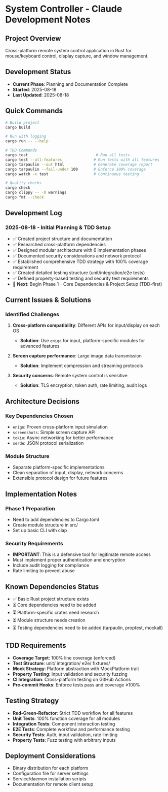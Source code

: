 # System Controller - Claude Development Notes

## Project Overview
Cross-platform remote system control application in Rust for mouse/keyboard control, display capture, and window management.

## Development Status
- **Current Phase**: Planning and Documentation Complete
- **Started**: 2025-08-18
- **Last Updated**: 2025-08-18

## Quick Commands
```bash
# Build project
cargo build

# Run with logging
cargo run -- --help

# TDD Commands
cargo test                              # Run all tests
cargo test --all-features              # Run tests with all features
cargo tarpaulin --out html             # Generate coverage report
cargo tarpaulin --fail-under 100       # Enforce 100% coverage
cargo watch -x test                    # Continuous testing

# Quality checks
cargo check
cargo clippy -- -D warnings
cargo fmt --check
```

## Development Log

### 2025-08-18 - Initial Planning & TDD Setup
- ✅ Created project structure and documentation
- ✅ Researched cross-platform dependencies
- ✅ Designed modular architecture with 6 implementation phases
- ✅ Documented security considerations and network protocol
- ✅ Established comprehensive TDD strategy with 100% coverage requirement
- ✅ Created detailed testing structure (unit/integration/e2e tests)
- ✅ Defined property-based testing and security test requirements
- 📝 **Next**: Begin Phase 1 - Core Dependencies & Project Setup (TDD-first)

## Current Issues & Solutions

### Identified Challenges
1. **Cross-platform compatibility**: Different APIs for input/display on each OS
   - **Solution**: Use `enigo` for input, platform-specific modules for advanced features

2. **Screen capture performance**: Large image data transmission
   - **Solution**: Implement compression and streaming protocols

3. **Security concerns**: Remote system control is sensitive
   - **Solution**: TLS encryption, token auth, rate limiting, audit logs

## Architecture Decisions

### Key Dependencies Chosen
- `enigo`: Proven cross-platform input simulation
- `screenshots`: Simple screen capture API  
- `tokio`: Async networking for better performance
- `serde`: JSON protocol serialization

### Module Structure
- Separate platform-specific implementations
- Clean separation of input, display, network concerns
- Extensible protocol design for future features

## Implementation Notes

### Phase 1 Preparation
- Need to add dependencies to Cargo.toml
- Create module structure in src/
- Set up basic CLI with clap

### Security Requirements
- **IMPORTANT**: This is a defensive tool for legitimate remote access
- Must implement proper authentication and encryption
- Include audit logging for compliance
- Rate limiting to prevent abuse

## Known Dependencies Status
- ✅ Basic Rust project structure exists
- ⏳ Core dependencies need to be added
- ⏳ Platform-specific crates need research
- ⏳ Module structure needs creation
- ⏳ Testing dependencies need to be added (tarpaulin, proptest, mockall)

## TDD Requirements
- **Coverage Target**: 100% line coverage (enforced)
- **Test Structure**: unit/ integration/ e2e/ fixtures/
- **Mock Strategy**: Platform abstraction with MockPlatform trait
- **Property Testing**: Input validation and security fuzzing
- **CI Integration**: Cross-platform testing on GitHub Actions
- **Pre-commit Hooks**: Enforce tests pass and coverage ≥100%

## Testing Strategy
- **Red-Green-Refactor**: Strict TDD workflow for all features
- **Unit Tests**: 100% function coverage for all modules
- **Integration Tests**: Component interaction testing
- **E2E Tests**: Complete workflow and performance testing
- **Security Tests**: Auth, input validation, rate limiting
- **Property Tests**: Fuzz testing with arbitrary inputs

## Deployment Considerations
- Binary distribution for each platform
- Configuration file for server settings
- Service/daemon installation scripts
- Documentation for remote client setup